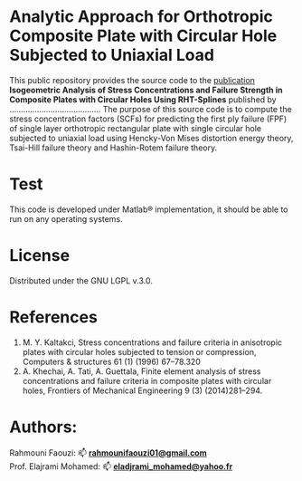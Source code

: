 # Analytic Approach for Orthotropic Composite Plate with Circular Hole Subjected to Uniaxial Load

This public repository provides the source code to the [publication](https://github.com/RahmouniFaouzi/SCFsAnalytic) **Isogeometric Analysis of Stress Concentrations and Failure Strength in Composite Plates with Circular Holes Using RHT-Splines** published by …………………………………. 
The purpose of this source code is to compute the stress concentration factors (SCFs) for predicting the first ply failure (FPF) of single layer orthotropic rectangular plate with single circular hole subjected to uniaxial load using Hencky-Von Mises distortion energy theory, Tsai-Hill failure theory and Hashin-Rotem failure theory.

# Test
This code is developed under Matlab® implementation, it should be able to run on any operating systems.

# License
Distributed under the GNU LGPL v.3.0.

# References
1.	M. Y. Kaltakci, Stress concentrations and failure criteria in anisotropic plates with circular holes subjected to tension or compression, Computers & structures       61 (1) (1996) 67–78.320 
2.	A. Khechai, A. Tati, A. Guettala, Finite element analysis of stress concentrations and failure criteria in composite plates with circular holes, Frontiers of Mechanical Engineering 9 (3) (2014)281–294.

# Authors:
Rahmouni Faouzi: 📫 **rahmounifaouzi01@gmail.com**  <br />
Prof. Elajrami Mohamed: 📫 **eladjrami_mohamed@yahoo.fr**


